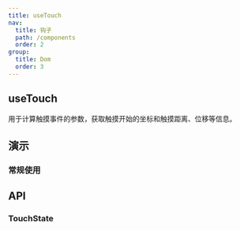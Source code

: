 ```yaml
---
title: useTouch
nav:
  title: 钩子
  path: /components
  order: 2
group:
  title: Dom
  order: 3
---
```


## useTouch

用于计算触摸事件的参数，获取触摸开始的坐标和触摸距离、位移等信息。

## 演示

### 常规使用

<code src="../../demo/hooks/useTouch/demo1.tsx"></code>

## API

### TouchState

<API id="UseTouchStateMd" />
